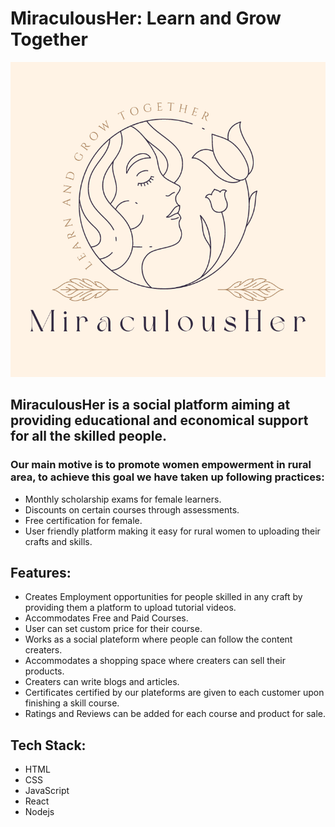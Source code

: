 # MiraculousHer: Learn and Grow Together
<img src="https://github.com/PUJAmangale1221/Miraculous_Her_/blob/main/source/assets/images/logo.png" />

## **MiraculousHer is a social platform aiming at providing educational and economical support for all the skilled people.**

### Our main motive is to promote women empowerment in rural area, to achieve this goal we have taken up following practices:
- Monthly scholarship exams for female learners.
- Discounts on certain courses through assessments.
- Free certification for female.
- User friendly platform making it easy for rural women to uploading their crafts and skills.


## Features:
- Creates Employment opportunities for people skilled in any craft by providing them a platform to upload tutorial videos.
- Accommodates Free and Paid Courses.
- User can set custom price for their course.
- Works as a social plateform where people can follow the content creaters.
- Accommodates a shopping space where creaters can sell their products.
- Creaters can write blogs and articles.
- Certificates certified by our plateforms are given to each customer upon finishing a skill course.
- Ratings and Reviews can be added for each course and product for sale.


## Tech Stack:
- HTML
- CSS
- JavaScript
- React
- Nodejs

